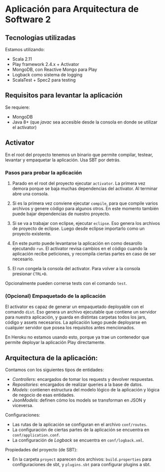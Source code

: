 # Aplicación para Arquitectura de Software 2

## Tecnologías utilizadas

Estamos utilizando:
- Scala 2.11
- Play framework 2.4.x + Activator
- MongoDB, con Reactive Mongo para Play
- Logback como sistema de logging
- ScalaTest + Spec2 para testing

## Requisitos para levantar la aplicación

Se requiere:
- MongoDB
- Java 8+ (que *javac* sea accesible desde la consola en donde se utilizar el activator)

## Activator

En el root del proyecto tenemos un binario que permite compilar, testear, levantar y empaquetar la aplicación. Usa SBT por detrás.

### Pasos para probar la aplicación

1) Parado en el root del proyecto ejecutar `activator`. La primera vez demora porque se baja muchas dependencias del activator. Al terminar abre una consola.

2) Si es la primera vez conviene ejecutar `compile`, para que compile varios archivos y genere código para algunos otros. En este momento también puede bajar dependencias de nuestro proyecto.

3) Si se va a trabajar con eclipse, ejecutar `eclipse`. Eso genera los archivos de proyecto de eclipse. Luego desde eclipse importarlo como un proyecto existente.

4) En este punto puede levantarse la aplicación en como desarollo ejecutando `run`. El activator revisa cambios en el código cuando la aplicación recibe peticiones, y recompila ciertas partes en caso de ser necesario.

5) El run congela la consola del activator. Para volver a la consola presionar `CTRL+D`.

Opcionalmente pueden correrse tests con el comando `test`.

### (Opcional) Empaquetado de la aplicación

El activator es capaz de generar un empaquetado deployable con el comando `dist`. Eso genera un archivo ejecutable que contiene un servidor para nuestra aplicación, y guarda en distintas carpetas todos los jars, código y assets necesarios. La aplicación luego puede deployarse en cualquier servidor que posea los requisitos antes mencionados.

En Heroku no estamos usando esto, porque ya trae un contenedor que permite deployar la aplicación Play directamente.

## Arquitectura de la aplicación:

Contamos con los siguientes tipos de entidades:
- *Controllers*: encargados de tomar los requests y devolver respuestas.
- *Repositories*: encargados de realizar queries a la base de datos.
- *Models*: contienen estructura del modelo lógico de la aplicación y lógica de negocio de esas entidades.
- *JsonModels*: definen cómo los models se transforman en JSON y viceversa.

Configuraciones:
- Las rutas de la aplicación se configuran en el archivo `conf/routes`.
- La configuración de ciertas partes de la aplicación se encuentra en `conf/application.conf`.
- La configuración de *Logback* se encuentra en `conf/logback.xml`.

Propiedades del proyecto (de SBT):
- En la carpeta `proyect` aparecen dos archivos: `build.properties` para configuraciones de sbt, y `plugins.sbt` para configurar plugins a sbt.

